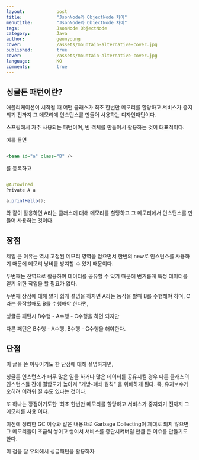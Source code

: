 ```yaml
---
layout:            post
title:             "JsonNode와 ObjectNode 차이"
menutitle:         "JsonNode와 ObjectNode 차이"
tags:              JsonNode ObjectNode
category:          Java
author:            geunyoung
cover:             /assets/mountain-alternative-cover.jpg
published:         true
cover:             /assets/mountain-alternative-cover.jpg
language:          KO
comments:          true
---
```


## 싱글톤 패턴이란?

애플리케이션이 시작될 때 어떤 클래스가 최초 한번만 메모리를 할당하고 서비스가 중지되기 전까지 그 메모리에 인스턴스를 만들어 사용하는 디자인패턴이다.

스프링에서 자주 사용되는 패턴이며, 빈 객체를 만들어서 활용하는 것이 대표적이다.

예를 들면

```xml

<bean id="a" class="B" />

```
를 등록하고

```java

@Autowired
Private A a 

a.printHello();

```

와 같이 활용하면 A라는 클래스에 대해 메모리를 할당하고 그 메모리에서 인스턴스를 만들어 사용하는 것이다.

## 장점

제일 큰 이유는 역시 고정된 메모리 영역을 얻으면서 한번의 new로 인스턴스를 사용하기 때문에 메모리 낭비를 방지할 수 있기 때문이다.

두번째는 전역으로 활용하여 데이터를 공유할 수 있기 때문에 번거롭게 특정 데이터를 얻기 위한 작업을 할 필요가 없다.

두번째 장점에 대해 알기 쉽게 설명을 하자면 A라는 동작을 할때 B를 수행해야 하며, C라는 동작할때도 B를 수행해야 한다면, 

싱글톤 패턴시 B수행 - A수행 - C수행을 하면 되지만

다른 패턴은 B수행 - A수행, B수행 - C수행을 해야한다.

## 단점

이 글을 쓴 이유이기도 한 단점에 대해 설명하자면,

싱글톤 인스턴스가 너무 많은 일을 하거나 많은 데이터를 공유시킬 경우 다른 클래스의 인스턴스들 간에 결합도가 높아져 "개방-폐쇄 원칙" 을 위배하게 된다. 즉, 유지보수가 오히려 어려워 질 수도 있다는 것이다.

또 하나는 장점이기도한 '최초 한번만 메모리를 할당하고 서비스가 중지되기 전까지 그 메모리를 사용'이다.

이전에 정리한 GC 이슈와 같은 내용으로 Garbage Collecting이 제대로 되지 않으면 그 메모리들이 조금씩 쌓이고 쌓여서 서비스를 중단시켜버릴 만큼 큰 이슈를 만들기도 한다.

이 점을 잘 유의에서 싱글패턴을 활용하자
